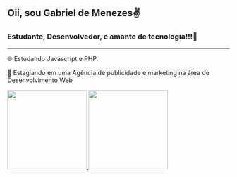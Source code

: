 
## Oii, sou Gabriel de Menezes✌

### Estudante, Desenvolvedor, e amante de tecnologia!!!💛

---

🌐  Estudando Javascript e PHP.

🔰  Estagiando em uma Agência de publicidade e marketing
   na área de Desenvolvimento Web


<div>
  <a href="https://github.com/gabrielmenezes30">
  <img height="180em" src="https://github-readme-stats.vercel.app/api?username=gabrielmenezes30&show_icons=true&theme=buefy &include_all_commits=true&count_private=true"/>
  <img height="180em" src="https://github-readme-stats.vercel.app/api/top-langs/?username=gabrielmenezes30&layout=compact&langs_count=16&theme=buefy "/>
</div>



